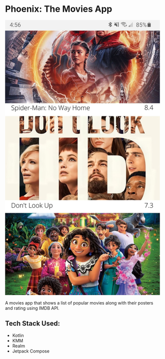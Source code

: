 # Phoenix: The Movies App
![banner](https://github.com/RitikaPahwa4444/MyKMMApp/blob/main/Phoenix:%20The%20Movies%20App.jpg)

A movies app that shows a list of popular movies along with their posters and rating using IMDB API.

## Tech Stack Used:
- Kotlin
- KMM
- Realm
- Jetpack Compose
